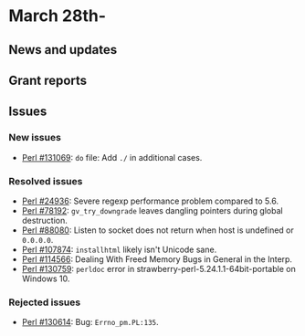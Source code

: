 # March 28th-

## News and updates

## Grant reports

## Issues

### New issues

* [Perl #131069](http://rt.perl.org/Ticket/Display.html?id=131069):
  `do` file: Add `./` in additional cases.

### Resolved issues

* [Perl #24936](http://rt.perl.org/Ticket/Display.html?id=24936):
  Severe regexp performance problem compared to 5.6.
* [Perl #78192](http://rt.perl.org/Ticket/Display.html?id=78192):
  `gv_try_downgrade` leaves dangling pointers during global
  destruction.
* [Perl #88080](http://rt.perl.org/Ticket/Display.html?id=88080):
  Listen to socket does not return when host is undefined or
  `0.0.0.0`.
* [Perl #107874](http://rt.perl.org/Ticket/Display.html?id=107874):
  `installhtml` likely isn't Unicode sane.
* [Perl #114566](http://rt.perl.org/Ticket/Display.html?id=114566):
  Dealing With Freed Memory Bugs in General in the Interp.
* [Perl #130759](http://rt.perl.org/Ticket/Display.html?id=130759):
  `perldoc` error in strawberry-perl-5.24.1.1-64bit-portable on
  Windows 10.

### Rejected issues

* [Perl #130614](http://rt.perl.org/Ticket/Display.html?id=130614):
  Bug: `Errno_pm.PL:135`.
